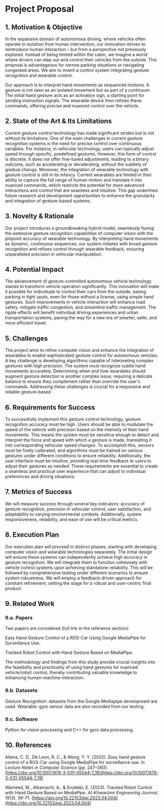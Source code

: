 # Project Proposal

## 1. Motivation & Objective

In the expansive domain of autonomous driving, where vehicles often operate in isolation from human intervention, our innovation strives to reintroduce human interaction – but from a perspective not previously explored. Instead of being limited within the cabin, we imagine a world where drivers can step out and control their vehicles from the outside. This proposal is advantageous for narrow parking situations or navigating congested areas. We aim to invent a control system integrating gesture recognition and wearable control.

Our approach is to interpret hand movements as sequenced motions. A gesture is not seen as an isolated movement but as part of a continuum. The initial hand gesture acts as an activation sign, a starting point for sending instruction signals. The wearable device then refines these commands, offering precise and nuanced control over the vehicle.


## 2. State of the Art & Its Limitations

Current gesture control technology has made significant strides but is not without its limitations. One of the main challenges in current gesture recognition systems is the need for precise control over continuous variables. For instance, in vehicular technology, users can typically adjust speed through specific, predefined gestures. However, this form of control is discrete. It does not offer fine-tuned adjustments, leading to a binary outcome, such as accelerating or decelerating, without the subtlety of gradual change.
Moreover, the integration of wearable technology with gesture control is still in its infancy. Current wearables are limited in their ability to capture the full range of human motion and translate it into nuanced commands, which restricts the potential for more advanced interactions and control that are seamless and intuitive. This gap underlines future research and development opportunities to enhance the granularity and integration of gesture-based systems.

## 3. Novelty & Rationale

Our project introduces a groundbreaking hybrid model, seamlessly fusing the extensive gesture recognition capabilities of computer vision with the pinpoint accuracy of wearable technology. By interpreting hand movements as dynamic, continuous sequences, our system initiates with broad gesture recognition and refines control through wearable feedback, ensuring unparalleled precision in vehicular manipulation.

## 4. Potential Impact

The advancement of gesture-controlled autonomous vehicle technology stands to transform vehicle operation significantly. This innovation will make it possible for individuals to control their cars from the outside, easing parking in tight spots, even for those without a license, using simple hand gestures. Such improvements in vehicle interaction will enhance road safety, mitigate traffic congestion, and streamline traffic management. The ripple effects will benefit individual driving experiences and urban transportation systems, paving the way for a new era of smarter, safer, and more efficient travel.

## 5. Challenges

The project aims to refine computer vision and enhance the integration of wearables to enable sophisticated gesture control for autonomous vehicles. A key challenge is developing algorithms capable of interpreting complex gestures with high precision. The system must recognize subtle hand movements accurately. Determining when and how wearables should augment gesture detection is another complex issue, requiring a delicate balance to ensure they complement rather than override the user's commands. Addressing these challenges is crucial for a responsive and reliable gesture-based 


## 6. Requirements for Success


To successfully implement this gesture control technology, gesture recognition accuracy must be high. Users should be able to modulate the speed of the vehicle with precision based on the intensity of their hand movements. This means the system must be sensitive enough to detect and interpret the force and speed with which a gesture is made, translating it into corresponding vehicular speed changes. To accomplish this, sensors must be finely calibrated, and algorithms must be trained on various gestures under different conditions to ensure reliability. Additionally, the user interface must be intuitive, providing real-time feedback to users to adjust their gestures as needed. These requirements are essential to create a seamless and practical user experience that can adjust to individual preferences and driving situations.


## 7. Metrics of Success

We will measure success through several key indicators: accuracy of gesture recognition, precision in vehicular control, user satisfaction, and adaptability to varying environmental contexts. Additionally, system responsiveness, reliability, and ease of use will be critical metrics.

## 8. Execution Plan


Our execution plan will proceed in distinct phases, starting with developing computer vision and wearable technologies separately. The initial design will ensure these systems can independently achieve high accuracy in gesture recognition. We will integrate them to function cohesively with vehicle control systems upon achieving standalone reliability. This will be followed by comprehensive testing under different scenarios to ensure system robustness. We will employ a feedback-driven approach for constant refinement, setting the stage for a robust and user-centric final product.


## 9. Related Work

### 9.a. Papers

Two papers are considered (full link in the reference section):

Easy Hand Gesture Control of a ROS-Car Using Google MediaPipe for Surveillance Use.

Tracked Robot Control with Hand Gesture Based on MediaPipe.
 

The methodology and findings from this study provide crucial insights into the feasibility and practicality of using hand gestures for nuanced vehicle/robot control, thereby contributing valuable knowledge to enhancing human-machine interaction.

### 9.b. Datasets

Gesture Recognition: datasets from the Google Mediapipe development are used.
Wearable: gyro sensor data are also recorded from our testing.

### 9.c. Software

Python for vision processing and C++ for gyro data processing.

## 10. References

Allena, C. D., De Leon, R. C., & Wong, Y. Y. (2022). Easy hand gesture control of a ROS-Car using Google MediaPipe for surveillance use. In *Lecture Notes in Computer Science* (pp. 247–260). [https://doi.org/10.1007/978-3-031-05544-7_19](https://doi.org/10.1007/978-3-031-05544-7_19)

Wameed, M., Alkamachi, A., & Erçelebi, E. (2023). Tracked Robot Control with Hand Gesture Based on MediaPipe. *Al-Khwarizmi Engineering Journal*, 19(3), 56–71. [https://doi.org/10.22153/kej.2023.04.004](https://doi.org/10.22153/kej.2023.04.004)



